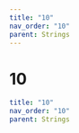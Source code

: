 ```yaml
---
title: "10"
nav_order: "10"
parent: Strings
---
```


# 10

```yaml
title: "10"
nav_order: "10"
parent: Strings
```
